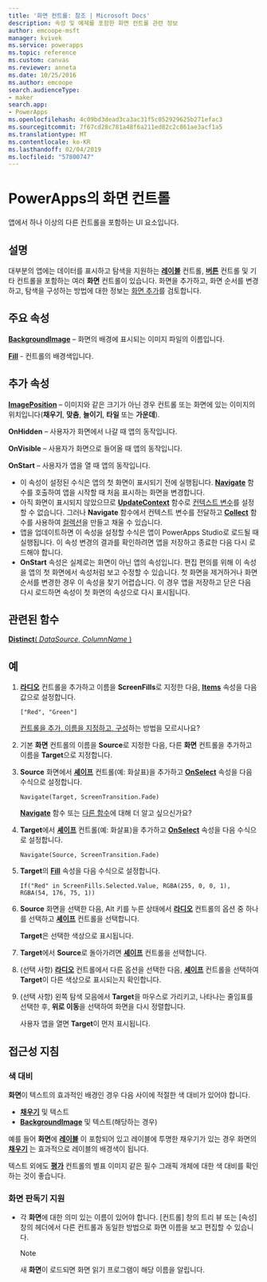 ```yaml
---
title: '화면 컨트롤: 참조 | Microsoft Docs'
description: 속성 및 예제를 포함한 화면 컨트롤 관련 정보
author: emcoope-msft
manager: kvivek
ms.service: powerapps
ms.topic: reference
ms.custom: canvas
ms.reviewer: anneta
ms.date: 10/25/2016
ms.author: emcoope
search.audienceType:
- maker
search.app:
- PowerApps
ms.openlocfilehash: 4c09bd3dead3ca3ac31f5c052929625b271efac3
ms.sourcegitcommit: 7f67cd28c781a48f6a211ed82c2c861ae3acf1a5
ms.translationtype: MT
ms.contentlocale: ko-KR
ms.lasthandoff: 02/04/2019
ms.locfileid: "57800747"
---
```

# <a name="screen-control-in-powerapps"></a>PowerApps의 화면 컨트롤

앱에서 하나 이상의 다른 컨트롤을 포함하는 UI 요소입니다.

## <a name="description"></a>설명

대부분의 앱에는 데이터를 표시하고 탐색을 지원하는 **[레이블](control-text-box.md)** 컨트롤, **[버튼](control-button.md)** 컨트롤 및 기타 컨트롤을 포함하는 여러 **화면** 컨트롤이 있습니다. 화면을 추가하고, 화면 순서를 변경하고, 탐색을 구성하는 방법에 대한 정보는 [화면 추가](../add-screen-context-variables.md)를 검토합니다.

## <a name="key-properties"></a>주요 속성

**[BackgroundImage](properties-visual.md)** – 화면의 배경에 표시되는 이미지 파일의 이름입니다.

**[Fill](properties-color-border.md)** - 컨트롤의 배경색입니다.

## <a name="additional-properties"></a>추가 속성

**[ImagePosition](properties-visual.md)** – 이미지와 같은 크기가 아닌 경우 컨트롤 또는 화면에 있는 이미지의 위치입니다(**채우기**, **맞춤**, **늘이기**, **타일** 또는 **가운데**).

**OnHidden** – 사용자가 화면에서 나갈 때 앱의 동작입니다.

**OnVisible** – 사용자가 화면으로 들어올 때 앱의 동작입니다.

**OnStart** – 사용자가 앱을 열 때 앱의 동작입니다.

- 이 속성이 설정된 수식은 앱의 첫 화면이 표시되기 전에 실행됩니다. [**Navigate**](../functions/function-navigate.md) 함수를 호출하여 앱을 시작할 때 처음 표시하는 화면을 변경합니다.
- 아직 화면이 표시되지 않았으므로 [**UpdateContext**](../functions/function-updatecontext.md) 함수로 [컨텍스트 변수](../working-with-variables.md)를 설정할 수 없습니다. 그러나 **Navigate** 함수에서 컨텍스트 변수를 전달하고 [**Collect**](../functions/function-clear-collect-clearcollect.md) 함수를 사용하여 [컬렉션](../working-with-variables.md)을 만들고 채울 수 있습니다.
- 앱을 업데이트하면 이 속성을 설정할 수식은 앱이 PowerApps Studio로 로드될 때 실행됩니다. 이 속성 변경의 결과를 확인하려면 앱을 저장하고 종료한 다음 다시 로드해야 합니다.
- **OnStart** 속성은 실제로는 화면이 아닌 앱의 속성입니다. 편집 편의를 위해 이 속성을 앱의 첫 화면에서 속성처럼 보고 수정할 수 있습니다. 첫 화면을 제거하거나 화면 순서를 변경한 경우 이 속성을 찾기 어렵습니다. 이 경우 앱을 저장하고 닫은 다음 다시 로드하면 속성이 첫 화면의 속성으로 다시 표시됩니다.

## <a name="related-functions"></a>관련된 함수

[**Distinct**( *DataSource*, *ColumnName* )](../functions/function-distinct.md)

## <a name="example"></a>예

1. **[라디오](control-radio.md)** 컨트롤을 추가하고 이름을 **ScreenFills**로 지정한 다음, **[Items](properties-core.md)** 속성을 다음 값으로 설정합니다.

    `["Red", "Green"]`

    [컨트롤을 추가, 이름을 지정하고, 구성](../add-configure-controls.md)하는 방법을 모르시나요?

1. 기본 **화면** 컨트롤의 이름을 **Source**로 지정한 다음, 다른 **화면** 컨트롤을 추가하고 이름을 **Target**으로 지정합니다.

1. **Source** 화면에서 **[셰이프](control-shapes-icons.md)** 컨트롤(예: 화살표)을 추가하고 **[OnSelect](properties-core.md)** 속성을 다음 수식으로 설정합니다.

    `Navigate(Target, ScreenTransition.Fade)`

    **[Navigate](../functions/function-navigate.md)** 함수 또는 [다른 함수](../formula-reference.md)에 대해 더 알고 싶으신가요?

1. **Target**에서 **[셰이프](control-shapes-icons.md)** 컨트롤(예: 화살표)을 추가하고 **[OnSelect](properties-core.md)** 속성을 다음 수식으로 설정합니다.

    `Navigate(Source, ScreenTransition.Fade)`

1. **Target**의 **[Fill](properties-color-border.md)** 속성을 다음 수식으로 설정합니다.

    `If("Red" in ScreenFills.Selected.Value, RGBA(255, 0, 0, 1), RGBA(54, 176, 75, 1))`

1. **Source** 화면을 선택한 다음, Alt 키를 누른 상태에서 **[라디오](control-radio.md)** 컨트롤의 옵션 중 하나를 선택하고 **[셰이프](control-shapes-icons.md)** 컨트롤을 선택합니다.

    **Target**은 선택한 색상으로 표시됩니다.

1. **Target**에서 **Source**로 돌아가려면 **[셰이프](control-shapes-icons.md)** 컨트롤을 선택합니다.

1. (선택 사항) **[라디오](control-radio.md)** 컨트롤에서 다른 옵션을 선택한 다음, **[셰이프](control-shapes-icons.md)** 컨트롤을 선택하여 **Target**이 다른 색상으로 표시되는지 확인합니다.

1. (선택 사항) 왼쪽 탐색 모음에서 **Target**을 마우스로 가리키고, 나타나는 줄임표를 선택한 후, **위로 이동**을 선택하여 화면을 다시 정렬합니다.

    사용자 앱을 열면 **Target**이 먼저 표시됩니다.

## <a name="accessibility-guidelines"></a>접근성 지침

### <a name="color-contrast"></a>색 대비

**화면**이 텍스트의 효과적인 배경인 경우 다음 사이에 적절한 색 대비가 있어야 합니다.

- **[채우기](properties-color-border.md)** 및 텍스트
- **[BackgroundImage](properties-visual.md)** 및 텍스트(해당하는 경우)

예를 들어 **화면**에 **[레이블](control-text-box.md)** 이 포함되어 있고 레이블에 투명한 채우기가 있는 경우 화면의 **[채우기](properties-color-border.md)** 는 효과적으로 레이블의 배경색이 됩니다.

텍스트 외에도 **[평가](control-rating.md)** 컨트롤의 별표 이미지 같은 필수 그래픽 개체에 대한 색 대비를 확인하는 것이 좋습니다.

### <a name="screen-reader-support"></a>화면 판독기 지원

- 각 **화면**에 대한 의미 있는 이름이 있어야 합니다. [컨트롤] 창의 트리 뷰 또는 [속성] 창의 헤더에서 다른 컨트롤과 동일한 방법으로 화면 이름을 보고 편집할 수 있습니다.

    > [!NOTE]
  > 새 **화면**이 로드되면 화면 읽기 프로그램이 해당 이름을 알립니다.
